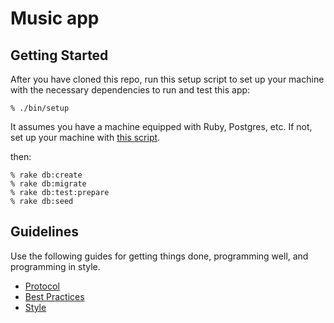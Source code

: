 # Music app

## Getting Started

After you have cloned this repo, run this setup script to set up your machine
with the necessary dependencies to run and test this app:

    % ./bin/setup


It assumes you have a machine equipped with Ruby, Postgres, etc. If not, set up
your machine with [this script].

[this script]: https://github.com/thoughtbot/laptop

then:

    % rake db:create
    % rake db:migrate
    % rake db:test:prepare
    % rake db:seed

## Guidelines

Use the following guides for getting things done, programming well, and
programming in style.

* [Protocol](http://github.com/thoughtbot/guides/blob/master/protocol)
* [Best Practices](http://github.com/thoughtbot/guides/blob/master/best-practices)
* [Style](http://github.com/thoughtbot/guides/blob/master/style)
